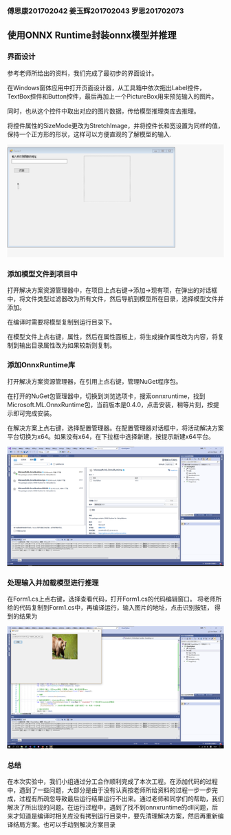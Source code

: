 ### 傅思康201702042 姜玉辉201702043 罗思201702073
## 使用ONNX Runtime封装onnx模型并推理
### 界面设计
  参考老师所给出的资料，我们完成了最初步的界面设计。

  在Windows窗体应用中打开页面设计器，从工具箱中依次拖出Label控件，TextBox控件和Button控件，最后再加上一个PictureBox用来预览输入的图片。

  同时，也从这个控件中取出对应的图片数据，传给模型推理类库去推理。

  将控件属性的SizeMode更改为StretchImage，并将控件长和宽设置为同样的值，保持一个正方形的形状，这样可以方便直观的了解模型的输入.


  ![](./media/2.jpg)
  ### 添加模型文件到项目中
  打开解决方案资源管理器中，在项目上点右键->添加->现有项，在弹出的对话框中，将文件类型过滤器改为所有文件，然后导航到模型所在目录，选择模型文件并添加。
  
  在编译时需要将模型复制到运行目录下。
  
  在模型文件上点右键，属性，然后在属性面板上，将生成操作属性改为内容，将复制到输出目录属性改为如果较新则复制。

  ### 添加OnnxRuntime库
  打开解决方案资源管理器，在引用上点右键，管理NuGet程序包。

  在打开的NuGet包管理器中，切换到浏览选项卡，搜索onnxruntime，找到Microsoft.ML.OnnxRuntime包，当前版本是0.4.0，点击安装，稍等片刻，按提示即可完成安装。

  在解决方案上点右键，选择配置管理器。在配置管理器对话框中，将活动解决方案平台切换为x64。如果没有x64，在下拉框中选择新建，按提示新建x64平台。
  
  ![](./media/3.jpg)
  ### 处理输入并加载模型进行推理
  在Form1.cs上点右键，选择查看代码，打开Form1.cs的代码编辑窗口。
  将老师所给的代码复制到Form1.cs中，再编译运行，输入图片的地址，点击识别按钮，
  得到的结果为

  ![](./media/1.jpg)

### 总结
  在本次实验中，我们小组通过分工合作顺利完成了本次工程。在添加代码的过程中，遇到了一些问题，大部分是由于没有认真按老师所给资料的过程一步一步完成，过程有所疏忽导致最后运行结果运行不出来。通过老师和同学们的帮助，我们解决了所出现的问题。在运行过程中，遇到了找不到onnxruntime的dll问题，后来才知道是编译时相关库没有拷到运行目录中，要先清理解决方案，然后再重新编译结局方案。也可以手动到解决方案目录